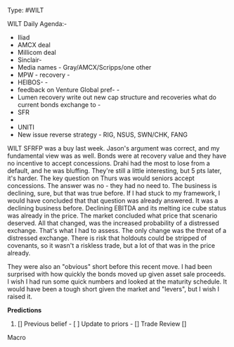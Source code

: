 Type: #WILT 

WILT
Daily Agenda:-
- Iliad
- AMCX deal
- Millicom deal
- Sinclair- 
- Media names - Gray/AMCX/Scripps/one other
- MPW - recovery - 
- HEIBOS- - 
- feedback on Venture Global pref- - 
-  Lumen recovery 
	 write out new cap structure and recoveries
	 what do current bonds exchange to - 
- SFR 
- 
- UNITI
- New issue reverse strategy - RIG, NSUS, SWN/CHK, FANG
 



WILT
SFRFP was a buy last week. Jason's argument was correct, and my fundamental view was as well. Bonds were at recovery value and they have no incentive to accept concessions. Drahi had the most to lose from a default, and he was bluffing. They're still a little interesting, but 5 pts later, it's harder. The key question on Thurs was would seniors accept concessions. The answer was no - they had no need to. The business is declining, sure, but that was true before. If I had stuck to my framework, I would have concluded that that question was already answered. It was a declining business before. 
Declining EBITDA and its melting ice cube status was already in the price. The market concluded what price that scenario deserved. All that changed, was the increased probability of a distressed exchange. That's what I had to assess. The only change was the threat of a distressed exchange. There is risk that holdouts could be stripped of covenants, so it wasn't a riskless trade, but a lot of that was in the price already. 

They were also an "obvious" short before this recent move. I had been surprised with how quickly the bonds moved up given asset sale proceeds. I wish I had run some quick numbers and looked at the maturity schedule. It would have been a tough short given the market and "levers", but I wish I raised it. 

**Predictions**

1) []
Previous belief - 
[ ]
Update to priors - 
[]
Trade Review
[]





Macro
